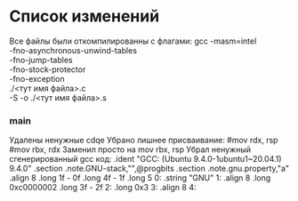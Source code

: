 # Список изменений
Все файлы были откомпилированны с флагами:
gcc -masm=intel \
    -fno-asynchronous-unwind-tables \
    -fno-jump-tables \
    -fno-stock-protector \
    -fno-exception \
    ./<тут имя файла>.c \
    -S -o ./<тут имя файла>.s 
### main
Удалены ненужные cdqe
Убрано лишнее присваивание:
  #mov	rdx, rsp
	#mov	rbx, rdx
 Заменил просто на
	mov rbx, rsp
	Убрал ненужный сгенерированный gcc код:
	.ident	"GCC: (Ubuntu 9.4.0-1ubuntu1~20.04.1) 9.4.0"
	.section	.note.GNU-stack,"",@progbits
	.section	.note.gnu.property,"a"
	.align 8
	.long	 1f - 0f
	.long	 4f - 1f
	.long	 5
0:
	.string	 "GNU"
1:
	.align 8
	.long	 0xc0000002
	.long	 3f - 2f
2:
	.long	 0x3
3:
	.align 8
4:
